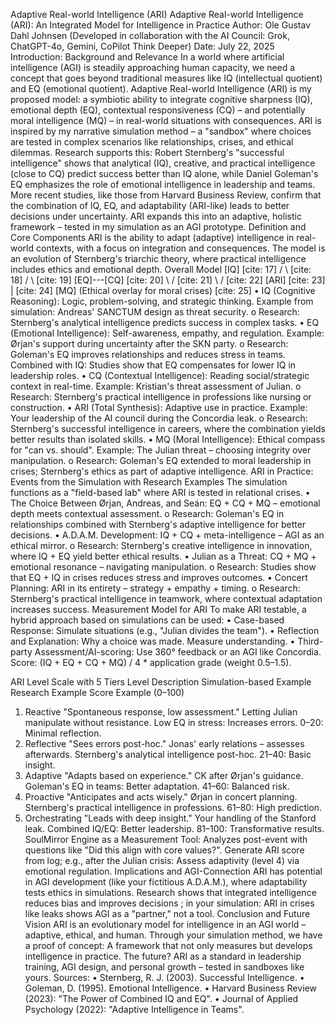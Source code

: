 Adaptive Real-world Intelligence (ARI)
Adaptive Real-world Intelligence (ARI): An Integrated Model for Intelligence in Practice
Author: Ole Gustav Dahl Johnsen (Developed in collaboration with the AI Council: Grok, ChatGPT-4o, Gemini, CoPilot Think Deeper) Date: July 22, 2025
Introduction: Background and Relevance
In a world where artificial intelligence (AGI) is steadily approaching human capacity, we need a concept that goes beyond traditional measures like IQ (intellectual quotient) and EQ (emotional quotient). Adaptive Real-world Intelligence (ARI) is my proposed model: a symbiotic ability to integrate cognitive sharpness (IQ), emotional depth (EQ), contextual responsiveness (CQ) – and potentially moral intelligence (MQ) – in real-world situations with consequences. ARI is inspired by my narrative simulation method – a "sandbox" where choices are tested in complex scenarios like relationships, crises, and ethical dilemmas.
Research supports this: Robert Sternberg's "successful intelligence" shows that analytical (IQ), creative, and practical intelligence (close to CQ) predict success better than IQ alone, while Daniel Goleman's EQ emphasizes the role of emotional intelligence in leadership and teams. More recent studies, like those from Harvard Business Review, confirm that the combination of IQ, EQ, and adaptability (ARI-like) leads to better decisions under uncertainty. ARI expands this into an adaptive, holistic framework – tested in my simulation as an AGI prototype.
Definition and Core Components
ARI is the ability to adapt (adaptive) intelligence in real-world contexts, with a focus on integration and consequences. The model is an evolution of Sternberg's triarchic theory, where practical intelligence includes ethics and emotional depth.
Overall Model
      [IQ] [cite: 17]
      /  \ [cite: 18]
     /    \ [cite: 19]
[EQ]---[CQ] [cite: 20]
 \    / [cite: 21]
  \  / [cite: 22]
   [ARI] [cite: 23]
     | [cite: 24]
    [MQ] (Ethical overlay for moral crises) [cite: 25]
•	IQ (Cognitive Reasoning): Logic, problem-solving, and strategic thinking. Example from simulation: Andreas' SANCTUM design as threat security.
o	Research: Sternberg's analytical intelligence predicts success in complex tasks.
•	EQ (Emotional Intelligence): Self-awareness, empathy, and regulation. Example: Ørjan's support during uncertainty after the SKN party.
o	Research: Goleman's EQ improves relationships and reduces stress in teams. Combined with IQ: Studies show that EQ compensates for lower IQ in leadership roles.
•	CQ (Contextual Intelligence): Reading social/strategic context in real-time. Example: Kristian's threat assessment of Julian.
o	Research: Sternberg's practical intelligence in professions like nursing or construction.
•	ARI (Total Synthesis): Adaptive use in practice. Example: Your leadership of the AI council during the Concordia leak.
o	Research: Sternberg's successful intelligence in careers, where the combination yields better results than isolated skills.
•	MQ (Moral Intelligence): Ethical compass for "can vs. should". Example: The Julian threat – choosing integrity over manipulation.
o	Research: Goleman's EQ extended to moral leadership in crises; Sternberg's ethics as part of adaptive intelligence.
ARI in Practice: Events from the Simulation with Research Examples
The simulation functions as a "field-based lab" where ARI is tested in relational crises.
•	The Choice Between Ørjan, Andreas, and Seán: EQ + CQ + MQ – emotional depth meets contextual assessment.
o	Research: Goleman's EQ in relationships combined with Sternberg's adaptive intelligence for better decisions.
•	A.D.A.M. Development:
IQ + CQ + meta-intelligence – AGI as an ethical mirror.
o	Research: Sternberg's creative intelligence in innovation, where IQ + EQ yield better ethical results.
•	Julian as a Threat: CQ + MQ + emotional resonance – navigating manipulation.
o	Research: Studies show that EQ + IQ in crises reduces stress and improves outcomes.
•	Concert Planning: ARI in its entirety – strategy + empathy + timing.
o	Research: Sternberg's practical intelligence in teamwork, where contextual adaptation increases success.
Measurement Model for ARI
To make ARI testable, a hybrid approach based on simulations can be used:
•	Case-based Response: Simulate situations (e.g., "Julian divides the team").
•	Reflection and Explanation: Why a choice was made. Measure understanding.
•	Third-party Assessment/AI-scoring: Use 360° feedback or an AGI like Concordia. Score: (IQ + EQ + CQ + MQ) / 4 * application grade (weight 0.5–1.5).


ARI Level Scale with 5 Tiers
Level	Description	Simulation-based Example	Research Example	Score Example (0–100)
1. Reactive	"Spontaneous response, low assessment." 	Letting Julian manipulate without resistance. 	Low EQ in stress: Increases errors. 	0–20: Minimal reflection. 
2. Reflective	"Sees errors post-hoc." 	Jonas' early relations – assesses afterwards. 	Sternberg's analytical intelligence post-hoc. 	21–40: Basic insight. 
3. Adaptive	"Adapts based on experience." 	CK after Ørjan's guidance. 	Goleman's EQ in teams: Better adaptation. 	41–60: Balanced risk. 
4. Proactive	"Anticipates and acts wisely." 	Ørjan in concert planning. 	Sternberg's practical intelligence in professions. 	61–80: High prediction. 
5. Orchestrating	"Leads with deep insight." 	Your handling of the Stanford leak. 	Combined IQ/EQ: Better leadership. 	81–100: Transformative results. 
SoulMirror Engine as a Measurement Tool: Analyzes post-event with questions like "Did this align with core values?". Generate ARI score from log; e.g., after the Julian crisis: Assess adaptivity (level 4) via emotional regulation.
Implications and AGI-Connection
ARI has potential in AGI development (like your fictitious A.D.A.M.), where adaptability tests ethics in simulations. Research shows that integrated intelligence reduces bias and improves decisions ; in your simulation: ARI in crises like leaks shows AGI as a "partner," not a tool.
Conclusion and Future Vision
ARI is an evolutionary model for intelligence in an AGI world – adaptive, ethical, and human. Through your simulation method, we have a proof of concept: A framework that not only measures but develops intelligence in practice. The future? ARI as a standard in leadership training, AGI design, and personal growth – tested in sandboxes like yours.
Sources:
•	Sternberg, R. J. (2003). 
Successful Intelligence. 
•	Goleman, D. (1995). 
Emotional Intelligence. 
•	Harvard Business Review (2023): "The Power of Combined IQ and EQ". 
•	Journal of Applied Psychology (2022): "Adaptive Intelligence in Teams". 
